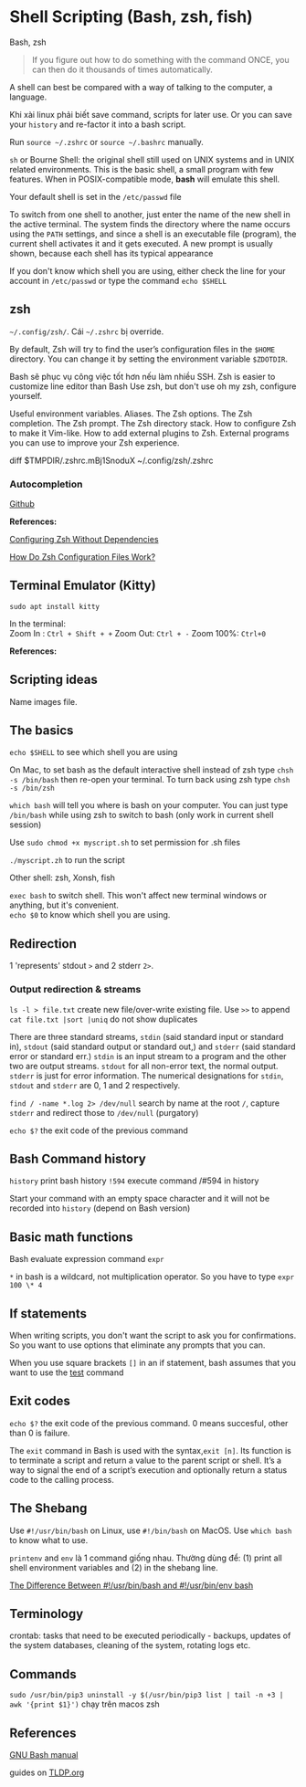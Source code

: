 # Shell Scripting (Bash, zsh, fish)

Bash, zsh

> If you figure out how to do something with the command ONCE, you can then do it thousands of times automatically.

A shell can best be compared with a way of talking to the computer, a language.

Khi xài linux phải biết save command, scripts for later use. Or you can save your `history` and re-factor it into a bash script.

Run `source ~/.zshrc` or `source ~/.bashrc` manually.

`sh` or Bourne Shell: the original shell still used on UNIX systems and in UNIX related environments. This is the basic shell, a small program with few features. When in POSIX-compatible mode, **bash** will emulate this shell.

Your default shell is set in the `/etc/passwd` file

To switch from one shell to another, just enter the name of the new shell in the active terminal. The system finds the directory where the name occurs using the `PATH` settings, and since a shell is an executable file (program), the current shell activates it and it gets executed. A new prompt is usually shown, because each shell has its typical appearance

If you don't know which shell you are using, either check the line for your account in `/etc/passwd` or type the command `echo $SHELL`

## zsh

`~/.config/zsh/`. Cái `~/.zshrc` bị override.

By default, Zsh will try to find the user’s configuration files in the `$HOME` directory. You can change it by setting the environment variable `$ZDOTDIR`.

Bash sẽ phục vụ công việc tốt hơn nếu làm nhiều SSH.
Zsh is easier to customize line editor than Bash
Use zsh, but don't use oh my zsh, configure yourself.

Useful environment variables.
Aliases.
The Zsh options.
The Zsh completion.
The Zsh prompt.
The Zsh directory stack.
How to configure Zsh to make it Vim-like.
How to add external plugins to Zsh.
External programs you can use to improve your Zsh experience.

diff $TMPDIR/.zshrc.mBj1SnoduX ~/.config/zsh/.zshrc

### Autocompletion

[Github](https://github.com/marlonrichert/zsh-autocomplete)

**References:**

[Configuring Zsh Without Dependencies](https://thevaluable.dev/zsh-install-configure-mouseless/)

[How Do Zsh Configuration Files Work?](https://www.freecodecamp.org/news/how-do-zsh-configuration-files-work/)

## Terminal Emulator (Kitty)

`sudo apt install kitty`

In the terminal:\
Zoom In : `Ctrl + Shift + +`
Zoom Out: `Ctrl + -`
Zoom 100%: `Ctrl+0`

**References:**

## Scripting ideas

Name images file.

## The basics

`echo $SHELL` to see which shell you are using

On Mac, to set bash as the default interactive shell instead of zsh type `chsh -s /bin/bash` then re-open your terminal. To turn back using zsh type `chsh -s /bin/zsh`

`which bash` will tell you where is bash on your computer. You can just type `/bin/bash` while using zsh to switch to bash (only work in current shell session)

Use `sudo chmod +x myscript.sh` to set permission for .sh files

`./myscript.zh` to run the script

Other shell: zsh, Xonsh, fish

`exec bash` to switch shell. This won't affect new terminal windows or anything, but it's convenient.\
`echo $0` to know which shell you are using.

## Redirection

1 'represents' stdout `>` and 2 stderr `2>`. 

### Output redirection & streams

`ls -l > file.txt` create new file/over-write existing file. Use `>>` to append
`cat file.txt |sort |uniq` do not show duplicates

There are three standard streams, `stdin` (said standard input or standard in), `stdout` (said standard output or standard out,) and `stderr` (said standard error or standard err.) `stdin` is an input stream to a program and the other two are output streams. `stdout` for all non-error text, the normal output. `stderr` is just for error information. The numerical designations for `stdin`, `stdout` and `stderr` are 0, 1 and 2 respectively.

`find / -name *.log 2> /dev/null` search by name at the root `/`, capture `stderr` and redirect those to `/dev/null` (purgatory)

`echo $?` the exit code of the previous command

## Bash Command history

`history` print bash history
`!594` execute command /#594 in history

Start your command with an empty space character and it will not be recorded into `history` (depend on Bash version)

## Basic math functions

Bash evaluate expression command `expr`

`*` in bash is a wildcard, not multiplication operator. So you have to type `expr 100 \* 4`

## If statements

When writing scripts, you don't want the script to ask you for confirmations. So you want to use options that eliminate any prompts that you can.

When you use square brackets `[]` in an if statement, bash assumes that you want to use the [test](https://www.ibm.com/docs/en/aix/7.2?topic=t-test-command) command

## Exit codes

`echo $?` the exit code of the previous command. 0 means succesful, other than 0 is failure.

The `exit` command in Bash is used with the syntax,`exit [n]`. Its function is to terminate a script and return a value to the parent script or shell. It’s a way to signal the end of a script’s execution and optionally return a status code to the calling process.

## The Shebang

Use `#!/usr/bin/bash` on Linux, use `#!/bin/bash` on MacOS. Use `which bash` to know what to use.

`printenv` and `env` là 1 command giống nhau. Thường dùng để: (1) print all shell environment variables and (2) in the shebang line.

[The Difference Between #!/usr/bin/bash and #!/usr/bin/env bash](https://www.baeldung.com/linux/bash-shebang-lines)

## Terminology

crontab: tasks that need to be executed periodically - backups, updates of the system databases, cleaning of the system, rotating logs etc. 

## Commands

`sudo /usr/bin/pip3 uninstall -y $(/usr/bin/pip3 list | tail -n +3 | awk '{print $1}')` chạy trên macos zsh

## References

[GNU Bash manual](https://www.gnu.org/software/bash/manual/)

guides on [TLDP.org](https://tldp.org/)
